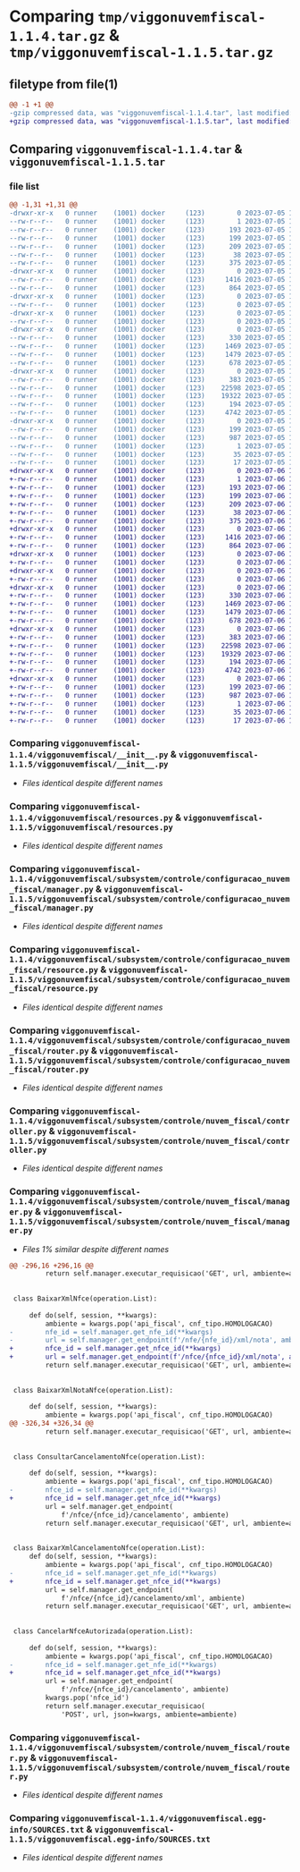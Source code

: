 # Comparing `tmp/viggonuvemfiscal-1.1.4.tar.gz` & `tmp/viggonuvemfiscal-1.1.5.tar.gz`

## filetype from file(1)

```diff
@@ -1 +1 @@
-gzip compressed data, was "viggonuvemfiscal-1.1.4.tar", last modified: Wed Jul  5 16:47:31 2023, max compression
+gzip compressed data, was "viggonuvemfiscal-1.1.5.tar", last modified: Thu Jul  6 18:38:00 2023, max compression
```

## Comparing `viggonuvemfiscal-1.1.4.tar` & `viggonuvemfiscal-1.1.5.tar`

### file list

```diff
@@ -1,31 +1,31 @@
-drwxr-xr-x   0 runner    (1001) docker     (123)        0 2023-07-05 16:47:31.323510 viggonuvemfiscal-1.1.4/
--rw-r--r--   0 runner    (1001) docker     (123)        1 2023-07-05 16:46:39.000000 viggonuvemfiscal-1.1.4/AUTHORS
--rw-r--r--   0 runner    (1001) docker     (123)      193 2023-07-05 16:46:39.000000 viggonuvemfiscal-1.1.4/MANIFEST.in
--rw-r--r--   0 runner    (1001) docker     (123)      199 2023-07-05 16:47:31.323510 viggonuvemfiscal-1.1.4/PKG-INFO
--rw-r--r--   0 runner    (1001) docker     (123)      209 2023-07-05 16:46:39.000000 viggonuvemfiscal-1.1.4/requirements.txt
--rw-r--r--   0 runner    (1001) docker     (123)       38 2023-07-05 16:47:31.323510 viggonuvemfiscal-1.1.4/setup.cfg
--rw-r--r--   0 runner    (1001) docker     (123)      375 2023-07-05 16:46:39.000000 viggonuvemfiscal-1.1.4/setup.py
-drwxr-xr-x   0 runner    (1001) docker     (123)        0 2023-07-05 16:47:31.319510 viggonuvemfiscal-1.1.4/viggonuvemfiscal/
--rw-r--r--   0 runner    (1001) docker     (123)     1416 2023-07-05 16:46:39.000000 viggonuvemfiscal-1.1.4/viggonuvemfiscal/__init__.py
--rw-r--r--   0 runner    (1001) docker     (123)      864 2023-07-05 16:46:39.000000 viggonuvemfiscal-1.1.4/viggonuvemfiscal/resources.py
-drwxr-xr-x   0 runner    (1001) docker     (123)        0 2023-07-05 16:47:31.319510 viggonuvemfiscal-1.1.4/viggonuvemfiscal/subsystem/
--rw-r--r--   0 runner    (1001) docker     (123)        0 2023-07-05 16:46:39.000000 viggonuvemfiscal-1.1.4/viggonuvemfiscal/subsystem/__init__.py
-drwxr-xr-x   0 runner    (1001) docker     (123)        0 2023-07-05 16:47:31.319510 viggonuvemfiscal-1.1.4/viggonuvemfiscal/subsystem/controle/
--rw-r--r--   0 runner    (1001) docker     (123)        0 2023-07-05 16:46:39.000000 viggonuvemfiscal-1.1.4/viggonuvemfiscal/subsystem/controle/__init__.py
-drwxr-xr-x   0 runner    (1001) docker     (123)        0 2023-07-05 16:47:31.319510 viggonuvemfiscal-1.1.4/viggonuvemfiscal/subsystem/controle/configuracao_nuvem_fiscal/
--rw-r--r--   0 runner    (1001) docker     (123)      330 2023-07-05 16:46:39.000000 viggonuvemfiscal-1.1.4/viggonuvemfiscal/subsystem/controle/configuracao_nuvem_fiscal/__init__.py
--rw-r--r--   0 runner    (1001) docker     (123)     1469 2023-07-05 16:46:39.000000 viggonuvemfiscal-1.1.4/viggonuvemfiscal/subsystem/controle/configuracao_nuvem_fiscal/manager.py
--rw-r--r--   0 runner    (1001) docker     (123)     1479 2023-07-05 16:46:39.000000 viggonuvemfiscal-1.1.4/viggonuvemfiscal/subsystem/controle/configuracao_nuvem_fiscal/resource.py
--rw-r--r--   0 runner    (1001) docker     (123)      678 2023-07-05 16:46:39.000000 viggonuvemfiscal-1.1.4/viggonuvemfiscal/subsystem/controle/configuracao_nuvem_fiscal/router.py
-drwxr-xr-x   0 runner    (1001) docker     (123)        0 2023-07-05 16:47:31.323510 viggonuvemfiscal-1.1.4/viggonuvemfiscal/subsystem/controle/nuvem_fiscal/
--rw-r--r--   0 runner    (1001) docker     (123)      383 2023-07-05 16:46:39.000000 viggonuvemfiscal-1.1.4/viggonuvemfiscal/subsystem/controle/nuvem_fiscal/__init__.py
--rw-r--r--   0 runner    (1001) docker     (123)    22598 2023-07-05 16:46:39.000000 viggonuvemfiscal-1.1.4/viggonuvemfiscal/subsystem/controle/nuvem_fiscal/controller.py
--rw-r--r--   0 runner    (1001) docker     (123)    19322 2023-07-05 16:46:39.000000 viggonuvemfiscal-1.1.4/viggonuvemfiscal/subsystem/controle/nuvem_fiscal/manager.py
--rw-r--r--   0 runner    (1001) docker     (123)      194 2023-07-05 16:46:39.000000 viggonuvemfiscal-1.1.4/viggonuvemfiscal/subsystem/controle/nuvem_fiscal/resource.py
--rw-r--r--   0 runner    (1001) docker     (123)     4742 2023-07-05 16:46:39.000000 viggonuvemfiscal-1.1.4/viggonuvemfiscal/subsystem/controle/nuvem_fiscal/router.py
-drwxr-xr-x   0 runner    (1001) docker     (123)        0 2023-07-05 16:47:31.319510 viggonuvemfiscal-1.1.4/viggonuvemfiscal.egg-info/
--rw-r--r--   0 runner    (1001) docker     (123)      199 2023-07-05 16:47:31.000000 viggonuvemfiscal-1.1.4/viggonuvemfiscal.egg-info/PKG-INFO
--rw-r--r--   0 runner    (1001) docker     (123)      987 2023-07-05 16:47:31.000000 viggonuvemfiscal-1.1.4/viggonuvemfiscal.egg-info/SOURCES.txt
--rw-r--r--   0 runner    (1001) docker     (123)        1 2023-07-05 16:47:31.000000 viggonuvemfiscal-1.1.4/viggonuvemfiscal.egg-info/dependency_links.txt
--rw-r--r--   0 runner    (1001) docker     (123)       35 2023-07-05 16:47:31.000000 viggonuvemfiscal-1.1.4/viggonuvemfiscal.egg-info/requires.txt
--rw-r--r--   0 runner    (1001) docker     (123)       17 2023-07-05 16:47:31.000000 viggonuvemfiscal-1.1.4/viggonuvemfiscal.egg-info/top_level.txt
+drwxr-xr-x   0 runner    (1001) docker     (123)        0 2023-07-06 18:38:00.101575 viggonuvemfiscal-1.1.5/
+-rw-r--r--   0 runner    (1001) docker     (123)        1 2023-07-06 18:37:10.000000 viggonuvemfiscal-1.1.5/AUTHORS
+-rw-r--r--   0 runner    (1001) docker     (123)      193 2023-07-06 18:37:10.000000 viggonuvemfiscal-1.1.5/MANIFEST.in
+-rw-r--r--   0 runner    (1001) docker     (123)      199 2023-07-06 18:38:00.101575 viggonuvemfiscal-1.1.5/PKG-INFO
+-rw-r--r--   0 runner    (1001) docker     (123)      209 2023-07-06 18:37:10.000000 viggonuvemfiscal-1.1.5/requirements.txt
+-rw-r--r--   0 runner    (1001) docker     (123)       38 2023-07-06 18:38:00.101575 viggonuvemfiscal-1.1.5/setup.cfg
+-rw-r--r--   0 runner    (1001) docker     (123)      375 2023-07-06 18:37:10.000000 viggonuvemfiscal-1.1.5/setup.py
+drwxr-xr-x   0 runner    (1001) docker     (123)        0 2023-07-06 18:38:00.101575 viggonuvemfiscal-1.1.5/viggonuvemfiscal/
+-rw-r--r--   0 runner    (1001) docker     (123)     1416 2023-07-06 18:37:10.000000 viggonuvemfiscal-1.1.5/viggonuvemfiscal/__init__.py
+-rw-r--r--   0 runner    (1001) docker     (123)      864 2023-07-06 18:37:10.000000 viggonuvemfiscal-1.1.5/viggonuvemfiscal/resources.py
+drwxr-xr-x   0 runner    (1001) docker     (123)        0 2023-07-06 18:38:00.101575 viggonuvemfiscal-1.1.5/viggonuvemfiscal/subsystem/
+-rw-r--r--   0 runner    (1001) docker     (123)        0 2023-07-06 18:37:10.000000 viggonuvemfiscal-1.1.5/viggonuvemfiscal/subsystem/__init__.py
+drwxr-xr-x   0 runner    (1001) docker     (123)        0 2023-07-06 18:38:00.101575 viggonuvemfiscal-1.1.5/viggonuvemfiscal/subsystem/controle/
+-rw-r--r--   0 runner    (1001) docker     (123)        0 2023-07-06 18:37:10.000000 viggonuvemfiscal-1.1.5/viggonuvemfiscal/subsystem/controle/__init__.py
+drwxr-xr-x   0 runner    (1001) docker     (123)        0 2023-07-06 18:38:00.101575 viggonuvemfiscal-1.1.5/viggonuvemfiscal/subsystem/controle/configuracao_nuvem_fiscal/
+-rw-r--r--   0 runner    (1001) docker     (123)      330 2023-07-06 18:37:10.000000 viggonuvemfiscal-1.1.5/viggonuvemfiscal/subsystem/controle/configuracao_nuvem_fiscal/__init__.py
+-rw-r--r--   0 runner    (1001) docker     (123)     1469 2023-07-06 18:37:10.000000 viggonuvemfiscal-1.1.5/viggonuvemfiscal/subsystem/controle/configuracao_nuvem_fiscal/manager.py
+-rw-r--r--   0 runner    (1001) docker     (123)     1479 2023-07-06 18:37:10.000000 viggonuvemfiscal-1.1.5/viggonuvemfiscal/subsystem/controle/configuracao_nuvem_fiscal/resource.py
+-rw-r--r--   0 runner    (1001) docker     (123)      678 2023-07-06 18:37:10.000000 viggonuvemfiscal-1.1.5/viggonuvemfiscal/subsystem/controle/configuracao_nuvem_fiscal/router.py
+drwxr-xr-x   0 runner    (1001) docker     (123)        0 2023-07-06 18:38:00.101575 viggonuvemfiscal-1.1.5/viggonuvemfiscal/subsystem/controle/nuvem_fiscal/
+-rw-r--r--   0 runner    (1001) docker     (123)      383 2023-07-06 18:37:10.000000 viggonuvemfiscal-1.1.5/viggonuvemfiscal/subsystem/controle/nuvem_fiscal/__init__.py
+-rw-r--r--   0 runner    (1001) docker     (123)    22598 2023-07-06 18:37:10.000000 viggonuvemfiscal-1.1.5/viggonuvemfiscal/subsystem/controle/nuvem_fiscal/controller.py
+-rw-r--r--   0 runner    (1001) docker     (123)    19329 2023-07-06 18:37:10.000000 viggonuvemfiscal-1.1.5/viggonuvemfiscal/subsystem/controle/nuvem_fiscal/manager.py
+-rw-r--r--   0 runner    (1001) docker     (123)      194 2023-07-06 18:37:10.000000 viggonuvemfiscal-1.1.5/viggonuvemfiscal/subsystem/controle/nuvem_fiscal/resource.py
+-rw-r--r--   0 runner    (1001) docker     (123)     4742 2023-07-06 18:37:10.000000 viggonuvemfiscal-1.1.5/viggonuvemfiscal/subsystem/controle/nuvem_fiscal/router.py
+drwxr-xr-x   0 runner    (1001) docker     (123)        0 2023-07-06 18:38:00.101575 viggonuvemfiscal-1.1.5/viggonuvemfiscal.egg-info/
+-rw-r--r--   0 runner    (1001) docker     (123)      199 2023-07-06 18:38:00.000000 viggonuvemfiscal-1.1.5/viggonuvemfiscal.egg-info/PKG-INFO
+-rw-r--r--   0 runner    (1001) docker     (123)      987 2023-07-06 18:38:00.000000 viggonuvemfiscal-1.1.5/viggonuvemfiscal.egg-info/SOURCES.txt
+-rw-r--r--   0 runner    (1001) docker     (123)        1 2023-07-06 18:38:00.000000 viggonuvemfiscal-1.1.5/viggonuvemfiscal.egg-info/dependency_links.txt
+-rw-r--r--   0 runner    (1001) docker     (123)       35 2023-07-06 18:38:00.000000 viggonuvemfiscal-1.1.5/viggonuvemfiscal.egg-info/requires.txt
+-rw-r--r--   0 runner    (1001) docker     (123)       17 2023-07-06 18:38:00.000000 viggonuvemfiscal-1.1.5/viggonuvemfiscal.egg-info/top_level.txt
```

### Comparing `viggonuvemfiscal-1.1.4/viggonuvemfiscal/__init__.py` & `viggonuvemfiscal-1.1.5/viggonuvemfiscal/__init__.py`

 * *Files identical despite different names*

### Comparing `viggonuvemfiscal-1.1.4/viggonuvemfiscal/resources.py` & `viggonuvemfiscal-1.1.5/viggonuvemfiscal/resources.py`

 * *Files identical despite different names*

### Comparing `viggonuvemfiscal-1.1.4/viggonuvemfiscal/subsystem/controle/configuracao_nuvem_fiscal/manager.py` & `viggonuvemfiscal-1.1.5/viggonuvemfiscal/subsystem/controle/configuracao_nuvem_fiscal/manager.py`

 * *Files identical despite different names*

### Comparing `viggonuvemfiscal-1.1.4/viggonuvemfiscal/subsystem/controle/configuracao_nuvem_fiscal/resource.py` & `viggonuvemfiscal-1.1.5/viggonuvemfiscal/subsystem/controle/configuracao_nuvem_fiscal/resource.py`

 * *Files identical despite different names*

### Comparing `viggonuvemfiscal-1.1.4/viggonuvemfiscal/subsystem/controle/configuracao_nuvem_fiscal/router.py` & `viggonuvemfiscal-1.1.5/viggonuvemfiscal/subsystem/controle/configuracao_nuvem_fiscal/router.py`

 * *Files identical despite different names*

### Comparing `viggonuvemfiscal-1.1.4/viggonuvemfiscal/subsystem/controle/nuvem_fiscal/controller.py` & `viggonuvemfiscal-1.1.5/viggonuvemfiscal/subsystem/controle/nuvem_fiscal/controller.py`

 * *Files identical despite different names*

### Comparing `viggonuvemfiscal-1.1.4/viggonuvemfiscal/subsystem/controle/nuvem_fiscal/manager.py` & `viggonuvemfiscal-1.1.5/viggonuvemfiscal/subsystem/controle/nuvem_fiscal/manager.py`

 * *Files 1% similar despite different names*

```diff
@@ -296,16 +296,16 @@
         return self.manager.executar_requisicao('GET', url, ambiente=ambiente)
 
 
 class BaixarXmlNfce(operation.List):
 
     def do(self, session, **kwargs):
         ambiente = kwargs.pop('api_fiscal', cnf_tipo.HOMOLOGACAO)
-        nfe_id = self.manager.get_nfe_id(**kwargs)
-        url = self.manager.get_endpoint(f'/nfe/{nfe_id}/xml/nota', ambiente)
+        nfce_id = self.manager.get_nfce_id(**kwargs)
+        url = self.manager.get_endpoint(f'/nfce/{nfce_id}/xml/nota', ambiente)
         return self.manager.executar_requisicao('GET', url, ambiente=ambiente)
 
 
 class BaixarXmlNotaNfce(operation.List):
 
     def do(self, session, **kwargs):
         ambiente = kwargs.pop('api_fiscal', cnf_tipo.HOMOLOGACAO)
@@ -326,34 +326,34 @@
         return self.manager.executar_requisicao('GET', url, ambiente=ambiente)
 
 
 class ConsultarCancelamentoNfce(operation.List):
 
     def do(self, session, **kwargs):
         ambiente = kwargs.pop('api_fiscal', cnf_tipo.HOMOLOGACAO)
-        nfce_id = self.manager.get_nfe_id(**kwargs)
+        nfce_id = self.manager.get_nfce_id(**kwargs)
         url = self.manager.get_endpoint(
             f'/nfce/{nfce_id}/cancelamento', ambiente)
         return self.manager.executar_requisicao('GET', url, ambiente=ambiente)
 
 
 class BaixarXmlCancelamentoNfce(operation.List):
     def do(self, session, **kwargs):
         ambiente = kwargs.pop('api_fiscal', cnf_tipo.HOMOLOGACAO)
-        nfce_id = self.manager.get_nfe_id(**kwargs)
+        nfce_id = self.manager.get_nfce_id(**kwargs)
         url = self.manager.get_endpoint(
             f'/nfce/{nfce_id}/cancelamento/xml', ambiente)
         return self.manager.executar_requisicao('GET', url, ambiente=ambiente)
 
 
 class CancelarNfceAutorizada(operation.List):
 
     def do(self, session, **kwargs):
         ambiente = kwargs.pop('api_fiscal', cnf_tipo.HOMOLOGACAO)
-        nfce_id = self.manager.get_nfe_id(**kwargs)
+        nfce_id = self.manager.get_nfce_id(**kwargs)
         url = self.manager.get_endpoint(
             f'/nfce/{nfce_id}/cancelamento', ambiente)
         kwargs.pop('nfce_id')
         return self.manager.executar_requisicao(
             'POST', url, json=kwargs, ambiente=ambiente)
```

### Comparing `viggonuvemfiscal-1.1.4/viggonuvemfiscal/subsystem/controle/nuvem_fiscal/router.py` & `viggonuvemfiscal-1.1.5/viggonuvemfiscal/subsystem/controle/nuvem_fiscal/router.py`

 * *Files identical despite different names*

### Comparing `viggonuvemfiscal-1.1.4/viggonuvemfiscal.egg-info/SOURCES.txt` & `viggonuvemfiscal-1.1.5/viggonuvemfiscal.egg-info/SOURCES.txt`

 * *Files identical despite different names*

